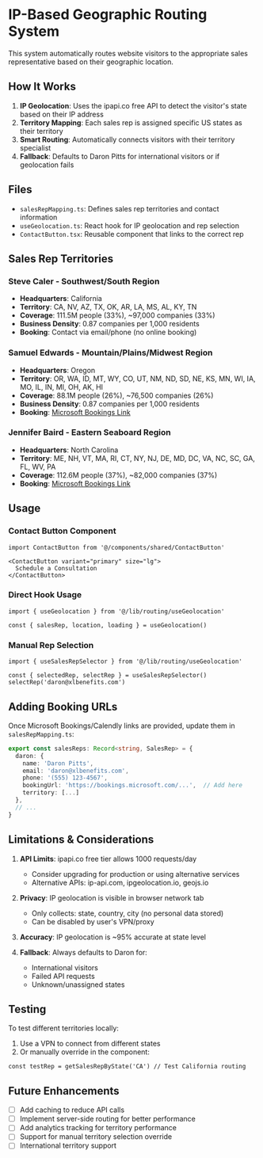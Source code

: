 # IP-Based Geographic Routing System

This system automatically routes website visitors to the appropriate sales representative based on their geographic location.

## How It Works

1. **IP Geolocation**: Uses the ipapi.co free API to detect the visitor's state based on their IP address
2. **Territory Mapping**: Each sales rep is assigned specific US states as their territory
3. **Smart Routing**: Automatically connects visitors with their territory specialist
4. **Fallback**: Defaults to Daron Pitts for international visitors or if geolocation fails

## Files

- `salesRepMapping.ts`: Defines sales rep territories and contact information
- `useGeolocation.ts`: React hook for IP geolocation and rep selection
- `ContactButton.tsx`: Reusable component that links to the correct rep

## Sales Rep Territories

### Steve Caler - Southwest/South Region
- **Headquarters**: California
- **Territory**: CA, NV, AZ, TX, OK, AR, LA, MS, AL, KY, TN
- **Coverage**: 111.5M people (33%), ~97,000 companies (33%)
- **Business Density**: 0.87 companies per 1,000 residents
- **Booking**: Contact via email/phone (no online booking)

### Samuel Edwards - Mountain/Plains/Midwest Region
- **Headquarters**: Oregon
- **Territory**: OR, WA, ID, MT, WY, CO, UT, NM, ND, SD, NE, KS, MN, WI, IA, MO, IL, IN, MI, OH, AK, HI
- **Coverage**: 88.1M people (26%), ~76,500 companies (26%)
- **Business Density**: 0.87 companies per 1,000 residents
- **Booking**: [Microsoft Bookings Link](https://outlook.office.com/bookwithme/user/1a47160b5696400daebe957e6952dbe7@foundationrp.net/meetingtype/TYZOJFFz3UK835t3s89qWA2?anonymous&ismsaljsauthenabled&ep=mlink)

### Jennifer Baird - Eastern Seaboard Region
- **Headquarters**: North Carolina
- **Territory**: ME, NH, VT, MA, RI, CT, NY, NJ, DE, MD, DC, VA, NC, SC, GA, FL, WV, PA
- **Coverage**: 112.6M people (37%), ~82,000 companies (37%)
- **Booking**: [Microsoft Bookings Link](https://outlook.office.com/bookwithme/user/4222c27974ba40aa8cd9fa739cfd7d6a@xlbenefits.com?anonymous&ismsaljsauthenabled&ep=pcard)

## Usage

### Contact Button Component
```tsx
import ContactButton from '@/components/shared/ContactButton'

<ContactButton variant="primary" size="lg">
  Schedule a Consultation
</ContactButton>
```

### Direct Hook Usage
```tsx
import { useGeolocation } from '@/lib/routing/useGeolocation'

const { salesRep, location, loading } = useGeolocation()
```

### Manual Rep Selection
```tsx
import { useSalesRepSelector } from '@/lib/routing/useGeolocation'

const { selectedRep, selectRep } = useSalesRepSelector()
selectRep('daron@xlbenefits.com')
```

## Adding Booking URLs

Once Microsoft Bookings/Calendly links are provided, update them in `salesRepMapping.ts`:

```typescript
export const salesReps: Record<string, SalesRep> = {
  daron: {
    name: 'Daron Pitts',
    email: 'daron@xlbenefits.com',
    phone: '(555) 123-4567',
    bookingUrl: 'https://bookings.microsoft.com/...',  // Add here
    territory: [...]
  },
  // ...
}
```

## Limitations & Considerations

1. **API Limits**: ipapi.co free tier allows 1000 requests/day
   - Consider upgrading for production or using alternative services
   - Alternative APIs: ip-api.com, ipgeolocation.io, geojs.io

2. **Privacy**: IP geolocation is visible in browser network tab
   - Only collects: state, country, city (no personal data stored)
   - Can be disabled by user's VPN/proxy

3. **Accuracy**: IP geolocation is ~95% accurate at state level

4. **Fallback**: Always defaults to Daron for:
   - International visitors
   - Failed API requests
   - Unknown/unassigned states

## Testing

To test different territories locally:
1. Use a VPN to connect from different states
2. Or manually override in the component:
```tsx
const testRep = getSalesRepByState('CA') // Test California routing
```

## Future Enhancements

- [ ] Add caching to reduce API calls
- [ ] Implement server-side routing for better performance
- [ ] Add analytics tracking for territory performance
- [ ] Support for manual territory selection override
- [ ] International territory support

